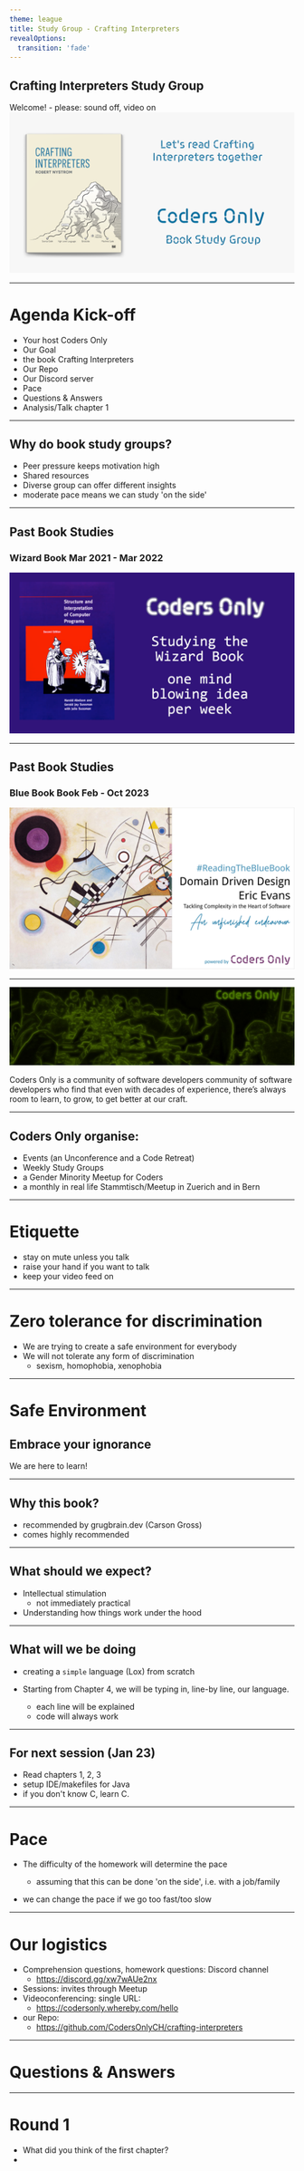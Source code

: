 ```yaml
---
theme: league
title: Study Group - Crafting Interpreters
revealOptions:
  transition: 'fade'
---
```


## Crafting Interpreters Study Group

Welcome! - please: sound off, video on
![banner-crafting-interpreters.png](banner-crafting-interpreters.png)

---

# Agenda Kick-off

- Your host Coders Only
- Our Goal
- the book Crafting Interpreters
- Our Repo
- Our Discord server
- Pace
- Questions & Answers
- Analysis/Talk chapter 1

---

## Why do book study groups?

- Peer pressure keeps motivation high
- Shared resources
- Diverse group can offer different insights
- moderate pace means we can study 'on the side'
---

## Past Book Studies

### Wizard Book Mar 2021 - Mar 2022

![Wizard Book picture](Wizard-book-meetup.png)

---

## Past Book Studies

### Blue Book Book Feb - Oct 2023

![ddd-front-image.png](ddd-front-image.png)

---

![coders-only-logo](coders-only-logo.jpg)

Coders Only is a community of software developers community of software developers who find that even with decades of
experience, there’s always room to learn, to grow, to get better at our craft.
 
---

## Coders Only organise:

- Events (an Unconference and a Code Retreat)
- Weekly Study Groups
- a Gender Minority Meetup for Coders
- a monthly in real life Stammtisch/Meetup in Zuerich and in Bern

---

# Etiquette

- stay on mute unless you talk
- raise your hand if you want to talk
- keep your video feed on

---

# Zero tolerance for discrimination

- We are trying to create a safe environment for everybody
- We will not tolerate any form of discrimination
    - sexism, homophobia, xenophobia

---

# Safe Environment

## Embrace your ignorance

We are here to learn!

---
## Why this book? 

- recommended by grugbrain.dev (Carson Gross)
- comes highly recommended

---
## What should we expect?

- Intellectual stimulation
  - not immediately practical
- Understanding how things work under the hood

---
## What will we be doing

- creating a `simple` language (Lox) from scratch

- Starting from Chapter 4, we will be typing in, line-by line, our language.
  - each line will be explained
  - code will always work
---
## For next session (Jan 23)

- Read chapters 1, 2, 3
- setup IDE/makefiles for Java
- if you don't know C, learn C.

---

# Pace

- The difficulty of the homework will determine the pace
    - assuming that this can be done 'on the side', i.e. with a job/family

- we can change the pace if we go too fast/too slow

---

# Our logistics

- Comprehension questions, homework questions: Discord channel
    - https://discord.gg/xw7wAUe2nx
- Sessions: invites through Meetup
- Videoconferencing: single URL:
    - https://codersonly.whereby.com/hello
- our Repo:
    - https://github.com/CodersOnlyCH/crafting-interpreters

---

# Questions & Answers

---

# Round 1

- What did you think of the first chapter?
- 